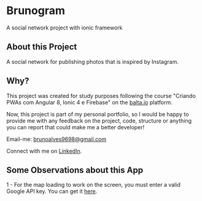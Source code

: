 # Brunogram
A social network project with ionic framework

## About this Project

A social network for publishing photos that is inspired by Instagram.

## Why?

This project was created for study purposes following the course "Criando PWAs com Angular 8, Ionic 4 e Firebase" on the [balta.io](https://balta.io/cursos/criando-pwas-com-angular-ionic-e-firebase) platform.

Now, this project is part of my personal portfolio, so I would be happy to provide me with any feedback on the project, code, structure or anything you can report that could make me a better developer!

Email-me: brunoalves9698@gmail.com

Connect with me on [LinkedIn](https://www.linkedin.com/in/brunoalves9698/).

## Some Observations about this App

1 - For the map loading to work on the screen, you must enter a valid Google API key. You can get it [here](https://developers.google.com/maps/documentation/javascript/get-api-key?hl=en#key).

